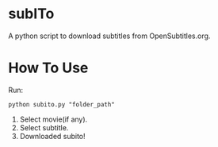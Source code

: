 subITo
======

A python script to download subtitles from OpenSubtitles.org.



How To Use
==========

Run:

    python subito.py "folder_path"

1. Select movie(if any).
2. Select subtitle.
3. Downloaded subito!
